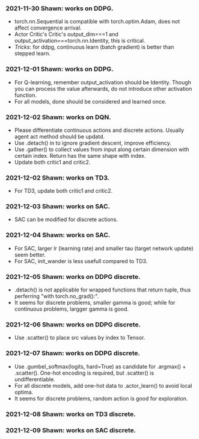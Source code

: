 ### 2021-11-30 Shawn: works on DDPG.

- torch.nn.Sequential is compatible with torch.optim.Adam, does not affect convergence arrival.
- Actor Critic's Critic's output_dim===1 and output_activation===torch.nn.Identity, this is critical.
- _Tricks_: for ddpg, continuous learn (batch gradient) is better than stepped learn.

### 2021-12-01 Shawn: works on DDPG.

- For Q-learning, remember output_activation should be Identity. Though you can process the value afterwards, do not introduce other activation function.
- For all models, done should be considered and learned once.

### 2021-12-02 Shawn: works on DQN.

- Please differentiate continuous actions and discrete actions. Usually agent act method should be updatd.
- Use .detach() in to ignore gradient descent, improve efficiency.
- Use .gather() to collect values from input along certain dimension with certain index. Return has the same shape with index.
- Update both critic1 and critic2.

### 2021-12-02 Shawn: works on TD3.

- For TD3, update both critic1 and critic2.

### 2021-12-03 Shawn: works on SAC.

- SAC can be modified for discrete actions.

### 2021-12-04 Shawn: works on SAC.

- For SAC, larger lr (learning rate) and smaller tau (target network update) seem better.
- For SAC, init_wander is less usefull compared to TD3.

### 2021-12-05 Shawn: works on DDPG discrete.

- .detach() is not applicable for wrapped functions that return tuple, thus perferring "with torch.no_grad():".
- It seems for discrete problems, smaller gamma is good; while for continuous problems, largger gamma is good.

### 2021-12-06 Shawn: works on DDPG discrete.

- Use .scatter() to place src values by index to Tensor.

### 2021-12-07 Shawn: works on DDPG discrete.

- Use .gumbel_softmax(logits, hard=True) as candidate for .argmax() + .scatter(). One-hot encoding is required, but .scatter() is undifferentiable.
- For all discrete models, add one-hot data to .actor_learn() to avoid local optima.
- It seems for discrete problems, random action is good for exploration.

### 2021-12-08 Shawn: works on TD3 discrete.
### 2021-12-09 Shawn: works on SAC discrete.
